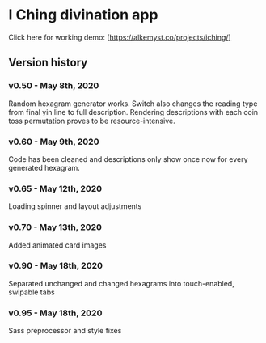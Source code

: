 # I Ching divination app

Click here for working demo: [https://alkemyst.co/projects/iching/]

## Version history

### v0.50 - May 8th, 2020

Random hexagram generator works. Switch also changes the reading type from final yin line to full description. Rendering descriptions with each coin toss permutation proves to be resource-intensive.

### v0.60 - May 9th, 2020

Code has been cleaned and descriptions only show once now for every generated hexagram.

### v0.65 - May 12th, 2020

Loading spinner and layout adjustments

### v0.70 - May 13th, 2020

Added animated card images

### v0.90 - May 18th, 2020

Separated unchanged and changed hexagrams into touch-enabled, swipable tabs

### v0.95 - May 18th, 2020

Sass preprocessor and style fixes

